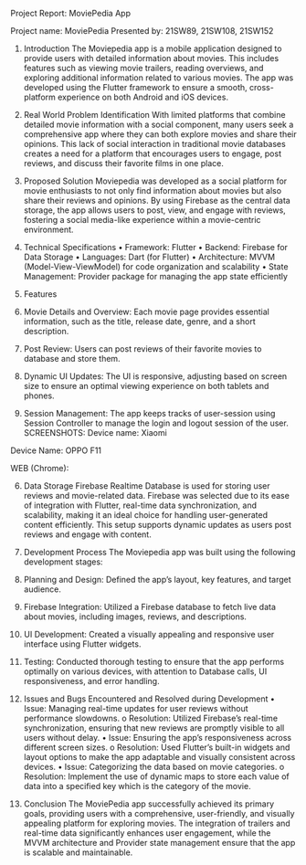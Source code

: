Project Report: MoviePedia App

Project name: MoviePedia 
Presented by: 21SW89, 21SW108, 21SW152

1. Introduction
The Moviepedia app is a mobile application designed to provide users with detailed information about movies. This includes features such as viewing movie trailers, reading overviews, and exploring additional information related to various movies. The app was developed using the Flutter framework to ensure a smooth, cross-platform experience on both Android and iOS devices.
2. Real World Problem Identification
With limited platforms that combine detailed movie information with a social component, many users seek a comprehensive app where they can both explore movies and share their opinions. This lack of social interaction in traditional movie databases creates a need for a platform that encourages users to engage, post reviews, and discuss their favorite films in one place.
3. Proposed Solution
Moviepedia was developed as a social platform for movie enthusiasts to not only find information about movies but also share their reviews and opinions. By using Firebase as the central data storage, the app allows users to post, view, and engage with reviews, fostering a social media-like experience within a movie-centric environment.

4. Technical Specifications
•	Framework: Flutter
•	Backend: Firebase for Data Storage
•	Languages: Dart (for Flutter)
•	Architecture: MVVM (Model-View-ViewModel) for code organization and scalability
•	State Management: Provider package for managing the app state efficiently
5. Features
1.	Movie Details and Overview: Each movie page provides essential information, such as the title, release date, genre, and a short description.
2.	Post Review: Users can post reviews of their favorite movies to database and store them.
3.	Dynamic UI Updates: The UI is responsive, adjusting based on screen size to ensure an optimal viewing experience on both tablets and phones.
4.	Session Management: The app keeps tracks of user-session using Session Controller to manage the login and logout session of the user.
SCREENSHOTS:
Device name: Xiaomi 
 

Device Name: OPPO F11
 
WEB (Chrome): 
 
6.	Data Storage 
Firebase Realtime Database is used for storing user reviews and movie-related data. Firebase was selected due to its ease of integration with Flutter, real-time data synchronization, and scalability, making it an ideal choice for handling user-generated content efficiently. This setup supports dynamic updates as users post reviews and engage with content.

7. Development Process
The Moviepedia app was built using the following development stages:
1.	Planning and Design: Defined the app’s layout, key features, and target audience.
2.	Firebase Integration: Utilized a Firebase database to fetch live data about movies, including images, reviews, and descriptions.
3.	UI Development: Created a visually appealing and responsive user interface using Flutter widgets.
4.	Testing: Conducted thorough testing to ensure that the app performs optimally on various devices, with attention to Database calls, UI responsiveness, and error handling.

8. Issues and Bugs Encountered and Resolved during Development
•	Issue: Managing real-time updates for user reviews without performance slowdowns.
o	Resolution: Utilized Firebase’s real-time synchronization, ensuring that new reviews are promptly visible to all users without delay.
•	Issue: Ensuring the app’s responsiveness across different screen sizes.
o	Resolution: Used Flutter’s built-in widgets and layout options to make the app adaptable and visually consistent across devices.
•	Issue: Categorizing the data based on movie categories.
o	Resolution: Implement the use of dynamic maps to store each value of data into a specified key which is the category of the movie.
9. Conclusion
The MoviePedia app successfully achieved its primary goals, providing users with a comprehensive, user-friendly, and visually appealing platform for exploring movies. The integration of trailers and real-time data significantly enhances user engagement, while the MVVM architecture and Provider state management ensure that the app is scalable and maintainable.

